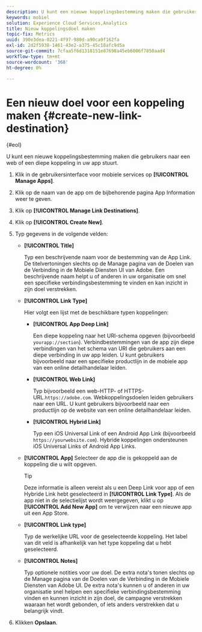 ```yaml
---
description: U kunt een nieuwe koppelingsbestemming maken die gebruikers naar een web of een diepe koppeling in uw app stuurt.
keywords: mobiel
solution: Experience Cloud Services,Analytics
title: Nieuw koppelingsdoel maken
topic-fix: Metrics
uuid: 390e3dea-0221-4f97-980d-a90ca9f162fa
exl-id: 2d2f5938-1461-43e2-a375-45c18afc9d5a
source-git-commit: 7cfaa5f6d1318151e87698a45eb6006f7850aad4
workflow-type: tm+mt
source-wordcount: '368'
ht-degree: 0%

---
```


# Een nieuw doel voor een koppeling maken {#create-new-link-destination}

{#eol}

U kunt een nieuwe koppelingsbestemming maken die gebruikers naar een web of een diepe koppeling in uw app stuurt.

1. Klik in de gebruikersinterface voor mobiele services op **[!UICONTROL Manage Apps]**.
1. Klik op de naam van de app om de bijbehorende pagina App Information weer te geven.
1. Klik op **[!UICONTROL Manage Link Destinations]**.
1. Klik op **[!UICONTROL Create New]**.
1. Typ gegevens in de volgende velden:
   * **[!UICONTROL Title]**

      Typ een beschrijvende naam voor de bestemming van de App Link. De titelvertoningen slechts op de Manage pagina van de Doelen van de Verbinding in de Mobiele Diensten UI van Adobe. Een beschrijvende naam helpt u of anderen in uw organisatie om snel een specifieke verbindingsbestemming te vinden en kan inzicht in zijn doel verstrekken.

   * **[!UICONTROL Link Type]**

      Hier volgt een lijst met de beschikbare typen koppelingen:

      * **[!UICONTROL App Deep Link]**

         Een diepe koppeling naar het URI-schema opgeven (bijvoorbeeld `yourapp://section`). Verbindbestemmingen van de app zijn diepe verbindingen van het schema van URI die gebruikers aan een diepe verbinding in uw app leiden. U kunt gebruikers bijvoorbeeld naar een specifieke productlijn in de mobiele app van een online detailhandelaar leiden.

      * **[!UICONTROL Web Link]**

         Typ bijvoorbeeld een web-HTTP- of HTTPS-URL.`https://adobe.com`. Webkoppelingsdoelen leiden gebruikers naar een URL. U kunt gebruikers bijvoorbeeld naar een productlijn op de website van een online detailhandelaar leiden.

      * **[!UICONTROL Hybrid Link]**

         Typ een iOS Universal Link of een Android App Link (bijvoorbeeld `https://yourwebsite.com`). Hybride koppelingen ondersteunen iOS Universal Links of Android App Links.
   * **[!UICONTROL App]**
Selecteer de app die is gekoppeld aan de koppeling die u wilt opgeven.

      >[!TIP]
      >
      >Deze informatie is alleen vereist als u een Deep Link voor app of een Hybride Link hebt geselecteerd in **[!UICONTROL Link Type]**. Als de app niet in de selectielijst wordt weergegeven, klikt u op **[!UICONTROL Add New App]** om te verwijzen naar een nieuwe app uit een App Store.

   * **[!UICONTROL Link type]**

      Typ de werkelijke URL voor de geselecteerde koppeling. Het label van dit veld is afhankelijk van het type koppeling dat u hebt geselecteerd.

   * **[!UICONTROL Notes]**

      Typ optionele notities voor uw doel. De extra nota&#39;s tonen slechts op de Manage pagina van de Doelen van de Verbinding in de Mobiele Diensten van Adobe UI. De extra nota&#39;s kunnen u of anderen in uw organisatie snel helpen een specifieke verbindingsbestemming vinden en kunnen inzicht in zijn doel, de campagne verstrekken waaraan het wordt gebonden, of iets anders verstrekken dat u belangrijk vindt.


1. Klikken **Opslaan**.
